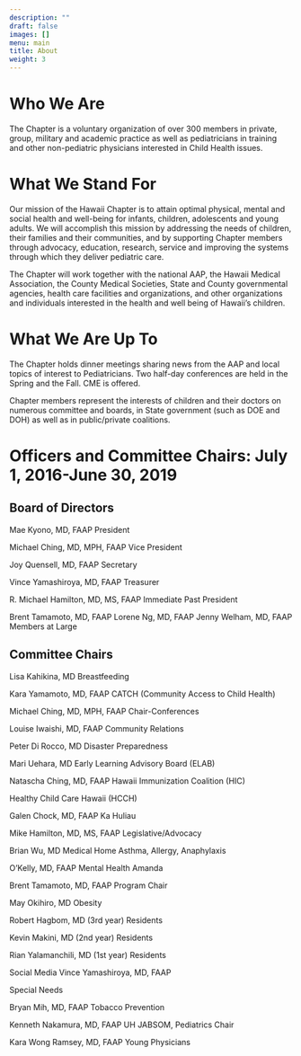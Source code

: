 ```yaml
---
description: ""
draft: false
images: []
menu: main
title: About
weight: 3
---
```



# Who We Are
The Chapter is a voluntary organization of over 300 members in private, group, military and academic practice as well as pediatricians in training and other non-pediatric physicians interested in Child Health issues.

# What We Stand For

Our mission of the Hawaii Chapter is to attain optimal physical, mental and social health and well-being for infants, children, adolescents and young adults. We will accomplish this mission by addressing the needs of children, their families and their communities, and by supporting Chapter members through advocacy, education, research, service and improving the systems through which they deliver pediatric care.

The Chapter will work together with the national AAP, the Hawaii Medical Association, the County Medical Societies, State and County governmental agencies, health care facilities and organizations, and other organizations and individuals interested in the health and well being of Hawaii’s children.

# What We Are Up To

The Chapter holds dinner meetings sharing news from the AAP and local topics of interest to Pediatricians. Two half-day conferences are held in the Spring and the Fall.  CME is offered.

Chapter members represent the interests of children and their doctors on numerous committee and boards, in State government (such as DOE and DOH) as well as in public/private coalitions.

# Officers and Committee Chairs: July 1, 2016-June 30, 2019

## Board of Directors

Mae Kyono, MD, FAAP
President

Michael Ching, MD, MPH, FAAP
Vice President

Joy Quensell, MD, FAAP
Secretary

Vince Yamashiroya, MD, FAAP
Treasurer

R. Michael Hamilton, MD, MS, FAAP
Immediate Past President

Brent Tamamoto, MD, FAAP
Lorene Ng, MD, FAAP
Jenny Welham, MD, FAAP
Members at Large

 

## Committee Chairs

Lisa Kahikina, MD
Breastfeeding

Kara Yamamoto, MD, FAAP
CATCH (Community Access to Child Health)

Michael Ching, MD, MPH, FAAP
Chair-Conferences

Louise Iwaishi, MD, FAAP
Community Relations

Peter Di Rocco, MD
Disaster Preparedness

Mari Uehara, MD
Early Learning Advisory Board (ELAB)

Natascha Ching, MD, FAAP
Hawaii Immunization Coalition (HIC)

Healthy Child Care Hawaii (HCCH)

Galen Chock, MD, FAAP
Ka Huliau

Mike Hamilton, MD, MS, FAAP
Legislative/Advocacy

Brian Wu, MD
Medical Home Asthma, Allergy, Anaphylaxis

O’Kelly, MD, FAAP
Mental Health Amanda

Brent Tamamoto, MD, FAAP
Program Chair

May Okihiro, MD
Obesity

Robert Hagbom, MD (3rd year)
Residents

Kevin Makini, MD (2nd year)
Residents

Rian Yalamanchili, MD (1st year)
Residents

Social Media
Vince Yamashiroya, MD, FAAP

Special Needs

Bryan Mih, MD, FAAP
Tobacco Prevention

Kenneth Nakamura, MD, FAAP
UH JABSOM, Pediatrics Chair

Kara Wong Ramsey, MD, FAAP
Young Physicians